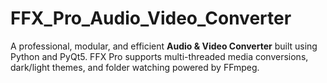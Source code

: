 # FFX_Pro_Audio_Video_Converter
A professional, modular, and efficient **Audio &amp; Video Converter** built using Python and PyQt5. FFX Pro supports multi-threaded media conversions, dark/light themes, and folder watching powered by FFmpeg.
